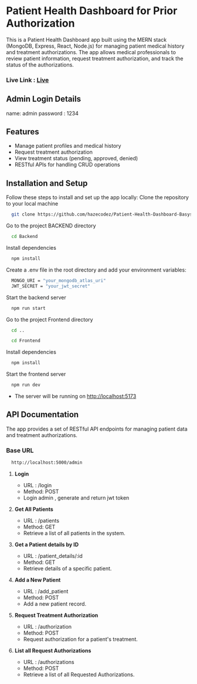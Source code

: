 # Patient Health Dashboard for Prior Authorization

This is a Patient Health Dashboard app built using the MERN stack (MongoDB, Express, React, Node.js) for managing patient medical history and treatment authorizations. The app allows medical professionals to review patient information, request treatment authorization, and track the status of the authorizations.

### Live Link : [Live](https://patient-dashboard-eight.vercel.app)

## Admin Login Details

name: admin
password : 1234

## Features

- Manage patient profiles and medical history
- Request treatment authorization
- View treatment status (pending, approved, denied)
- RESTful APIs for handling CRUD operations

## Installation and Setup

Follow these steps to install and set up the app locally:
Clone the repository to your local machine

```bash
  git clone https://github.com/hazecodez/Patient-Health-Dashboard-Basys.ai.git
```

Go to the project BACKEND directory

```bash
  cd Backend
```

Install dependencies

```bash
  npm install
```

Create a .env file in the root directory and add your environment variables:

```bash
  MONGO_URI = "your_mongodb_atlas_uri"
  JWT_SECRET = "your_jwt_secret"

```

Start the backend server

```bash
  npm run start
```

Go to the project Frontend directory

```bash
  cd ..
```
```bash
  cd Frontend
```

Install dependencies

```bash
  npm install
```

Start the frontend server

```bash
  npm run dev
```


- The server will be running on [http://localhost:5173](http://localhost:5173)


## API Documentation

The app provides a set of RESTful API endpoints for managing patient data and treatment authorizations.

### Base URL

```bash
  http://localhost:5000/admin
```


1. **Login**
   - URL : /login
   - Method: POST
   - Login admin , generate and return jwt token

2. **Get All Patients**
   - URL : /patients
   - Method: GET
   - Retrieve a list of all patients in the system.

3. **Get a Patient details by ID**
   - URL : /patient_details/:id
   - Method: GET
   - Retrieve details of a specific patient.

4. **Add a New Patient**
   - URL : /add_patient
   - Method: POST
   - Add a new patient record.

5. **Request Treatment Authorization**
   - URL : /authorization
   - Method: POST
   - Request authorization for a patient's treatment.

6. **List all Request Authorizations**
   - URL : /authorizations
   - Method: POST
   - Retrieve a list of all Requested Authorizations.